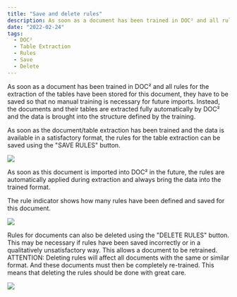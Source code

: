 ```yaml
---
title: "Save and delete rules"
description: As soon as a document has been trained in DOC² and all rules for the extraction of the tables have been stored for this document, they have to be saved so that no manual training is necessary for future imports. Instead, the documents and their tables are extracted fully automatically by DOC² and the data is brought into the structure defined by the training. Rules for documents can also be deleted using the "DELETE RULES" button. This may be necessary if rules have been saved incorrectly or in a qualitatively unsatisfactory way. This allows a document to be retrained. ATTENTION: Deleting rules will affect all documents with the same or similar format. And these documents must then be completely re-trained. This means that deleting the rules should be done with great care.
date: "2022-02-24"
tags:
  - DOC²
  - Table Extraction
  - Rules
  - Save
  - Delete
---
```



As soon as a document has been trained in DOC² and all rules for the extraction of the tables have been stored for this document, they have to be saved so that no manual training is necessary for future imports. Instead, the documents and their tables are extracted fully automatically by DOC² and the data is brought into the structure defined by the training.

As soon as the document/table extraction has been trained and the data is available in a satisfactory format, the rules for the table extraction can be saved using the "SAVE RULES" button.

![](/_images/doc2/image-33-1024x763.png)

As soon as this document is imported into DOC² in the future, the rules are automatically applied during extraction and always bring the data into the trained format.

The rule indicator shows how many rules have been defined and saved for this document.

![](/_images/doc2/image-34.png)

Rules for documents can also be deleted using the "DELETE RULES" button. This may be necessary if rules have been saved incorrectly or in a qualitatively unsatisfactory way. This allows a document to be retrained. ATTENTION: Deleting rules will affect all documents with the same or similar format. And these documents must then be completely re-trained. This means that deleting the rules should be done with great care.

![](/_images/doc2/image-35-1024x692.png)

